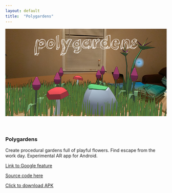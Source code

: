 ```yaml
---
layout: default
title:  "Polygardens"
---
```


<div class="right">
  <div class="row">
    <div class="col-xs-12">
    </div>
      <div class="col-xs-8" style="padding-bottom:20px">
        <img src="/images/Polygardens.jpg" class="img-responsive" alt="Polygardens" style="padding-bottom: 1rem; max-width:100%">
      </div>
    </div>
  <h3 align="left">Polygardens</h3>
  <p>Create procedural gardens full of playful flowers. Find escape from the work day. Experimental AR app for Android. </p>
  <p> <a href="https://thisisarcore.com/?videoId=youtube-video-Ug2iAePAnWA">Link to Google feature</a> </p>
  <p> <a href="https://github.com/Pjchardt/polygardens">Source code here</a> </p>
  <p> <a href="https://drive.google.com/file/d/0B0YuAQ2-ym3aUjNURUNkTU96dms/view?usp=sharing">Click to download APK</a> </p>
</div>
